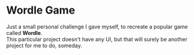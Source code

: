 # Wordle Game
Just a small personal challenge I gave myself, to recreate a popular game called <strong>Wordle</strong>. <br>
This particular project doesn't have any UI, but that will surely be another project for me to do, someday.
